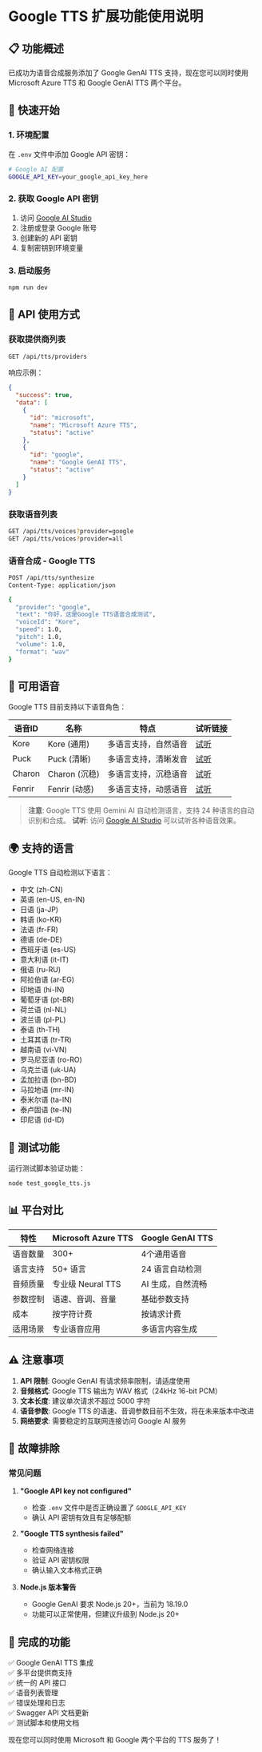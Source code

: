 # Google TTS 扩展功能使用说明

## 📋 功能概述

已成功为语音合成服务添加了 Google GenAI TTS 支持，现在您可以同时使用 Microsoft Azure TTS 和 Google GenAI TTS 两个平台。

## 🚀 快速开始

### 1. 环境配置

在 `.env` 文件中添加 Google API 密钥：

```bash
# Google AI 配置
GOOGLE_API_KEY=your_google_api_key_here
```

### 2. 获取 Google API 密钥

1. 访问 [Google AI Studio](https://aistudio.google.com/)
2. 注册或登录 Google 账号
3. 创建新的 API 密钥
4. 复制密钥到环境变量

### 3. 启动服务

```bash
npm run dev
```

## 🎯 API 使用方式

### 获取提供商列表

```bash
GET /api/tts/providers
```

响应示例：
```json
{
  "success": true,
  "data": [
    {
      "id": "microsoft",
      "name": "Microsoft Azure TTS",
      "status": "active"
    },
    {
      "id": "google",
      "name": "Google GenAI TTS", 
      "status": "active"
    }
  ]
}
```

### 获取语音列表

```bash
GET /api/tts/voices?provider=google
GET /api/tts/voices?provider=all
```

### 语音合成 - Google TTS

```bash
POST /api/tts/synthesize
Content-Type: application/json

{
  "provider": "google",
  "text": "你好，这是Google TTS语音合成测试",
  "voiceId": "Kore",
  "speed": 1.0,
  "pitch": 1.0,
  "volume": 1.0,
  "format": "wav"
}
```

## 🎤 可用语音

Google TTS 目前支持以下语音角色：

| 语音ID | 名称 | 特点 | 试听链接 |
|--------|------|------|----------|
| Kore   | Kore (通用) | 多语言支持，自然语音 | [试听](https://aistudio.google.com/generate-speech) |
| Puck   | Puck (清晰) | 多语言支持，清晰发音 | [试听](https://aistudio.google.com/generate-speech) |
| Charon | Charon (沉稳) | 多语言支持，沉稳语音 | [试听](https://aistudio.google.com/generate-speech) |
| Fenrir | Fenrir (动感) | 多语言支持，动感语音 | [试听](https://aistudio.google.com/generate-speech) |

> **注意**: Google TTS 使用 Gemini AI 自动检测语言，支持 24 种语言的自动识别和合成。
> **试听**: 访问 [Google AI Studio](https://aistudio.google.com/generate-speech) 可以试听各种语音效果。

## 🌍 支持的语言

Google TTS 自动检测以下语言：

- 中文 (zh-CN)
- 英语 (en-US, en-IN)
- 日语 (ja-JP)
- 韩语 (ko-KR)
- 法语 (fr-FR)
- 德语 (de-DE)
- 西班牙语 (es-US)
- 意大利语 (it-IT)
- 俄语 (ru-RU)
- 阿拉伯语 (ar-EG)
- 印地语 (hi-IN)
- 葡萄牙语 (pt-BR)
- 荷兰语 (nl-NL)
- 波兰语 (pl-PL)
- 泰语 (th-TH)
- 土耳其语 (tr-TR)
- 越南语 (vi-VN)
- 罗马尼亚语 (ro-RO)
- 乌克兰语 (uk-UA)
- 孟加拉语 (bn-BD)
- 马拉地语 (mr-IN)
- 泰米尔语 (ta-IN)
- 泰卢固语 (te-IN)
- 印尼语 (id-ID)

## 🧪 测试功能

运行测试脚本验证功能：

```bash
node test_google_tts.js
```

## 📊 平台对比

| 特性 | Microsoft Azure TTS | Google GenAI TTS |
|------|---------------------|------------------|
| 语音数量 | 300+ | 4个通用语音 |
| 语言支持 | 50+ 语言 | 24 语言自动检测 |
| 音频质量 | 专业级 Neural TTS | AI 生成，自然流畅 |
| 参数控制 | 语速、音调、音量 | 基础参数支持 |
| 成本 | 按字符计费 | 按请求计费 |
| 适用场景 | 专业语音应用 | 多语言内容生成 |

## ⚠️ 注意事项

1. **API 限制**: Google GenAI 有请求频率限制，请适度使用
2. **音频格式**: Google TTS 输出为 WAV 格式（24kHz 16-bit PCM）
3. **文本长度**: 建议单次请求不超过 5000 字符
4. **语音参数**: Google TTS 的语速、音调参数目前不生效，将在未来版本中改进
5. **网络要求**: 需要稳定的互联网连接访问 Google AI 服务

## 🔧 故障排除

### 常见问题

1. **"Google API key not configured"**
   - 检查 `.env` 文件中是否正确设置了 `GOOGLE_API_KEY`
   - 确认 API 密钥有效且有足够配额

2. **"Google TTS synthesis failed"**
   - 检查网络连接
   - 验证 API 密钥权限
   - 确认输入文本格式正确

3. **Node.js 版本警告**
   - Google GenAI 要求 Node.js 20+，当前为 18.19.0
   - 功能可以正常使用，但建议升级到 Node.js 20+

## 🎉 完成的功能

✅ Google GenAI TTS 集成  
✅ 多平台提供商支持  
✅ 统一的 API 接口  
✅ 语音列表管理  
✅ 错误处理和日志  
✅ Swagger API 文档更新  
✅ 测试脚本和使用文档  

现在您可以同时使用 Microsoft 和 Google 两个平台的 TTS 服务了！